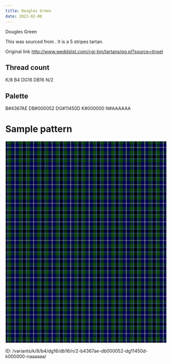 ```yaml
---
title: Dougles Green
date: 2023-02-08
---
```

Dougles Green

This was sourced from <no value>.  It is a 5 stripes tartan.

Original link http://www.weddslist.com/cgi-bin/tartans/pg.pl?source=tinsel

## Thread count
K/8 B4 DG16 DB16 N/2

## Palette
B#4367AE DB#000052 DG#11450D K#000000 N#AAAAAA

# Sample pattern

![Tartan detail](tartan.png "K/8 B4 DG16 DB16 N/2 tartan")

ID: /variants/k/8/b4/dg16/db16/n/2-b4367ae-db000052-dg11450d-k000000-naaaaaa/